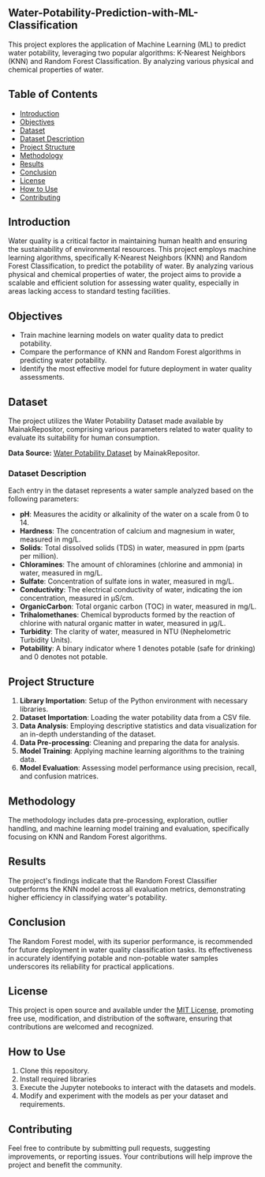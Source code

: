 ## Water-Potability-Prediction-with-ML-Classification
This project explores the application of Machine Learning (ML) to predict water potability, leveraging two popular algorithms: K-Nearest Neighbors (KNN) and Random Forest Classification. By analyzing various physical and chemical properties of water.

## Table of Contents

- [Introduction](#introduction)
- [Objectives](#objectives)
- [Dataset](#dataset)
- [Dataset Description](#dataset-description)
- [Project Structure](#project-structure)
- [Methodology](#methodology)
- [Results](#results)
- [Conclusion](#conclusion)
- [License](#license)
- [How to Use](#how-to-use)
- [Contributing](#contributing)

## Introduction

Water quality is a critical factor in maintaining human health and ensuring the sustainability of environmental resources. This project employs machine learning algorithms, specifically K-Nearest Neighbors (KNN) and Random Forest Classification, to predict the potability of water. By analyzing various physical and chemical properties of water, the project aims to provide a scalable and efficient solution for assessing water quality, especially in areas lacking access to standard testing facilities.

## Objectives

- Train machine learning models on water quality data to predict potability.
- Compare the performance of KNN and Random Forest algorithms in predicting water potability.
- Identify the most effective model for future deployment in water quality assessments.

## Dataset

The project utilizes the Water Potability Dataset made available by MainakRepositor, comprising various parameters related to water quality to evaluate its suitability for human consumption.

**Data Source:** [Water Potability Dataset](https://github.com/MainakRepositor/Datasets/blob/master/water_potability.csv) by MainakRepositor. 

### Dataset Description

Each entry in the dataset represents a water sample analyzed based on the following parameters:

- **pH**: Measures the acidity or alkalinity of the water on a scale from 0 to 14.
- **Hardness**: The concentration of calcium and magnesium in water, measured in mg/L.
- **Solids**: Total dissolved solids (TDS) in water, measured in ppm (parts per million).
- **Chloramines**: The amount of chloramines (chlorine and ammonia) in water, measured in mg/L.
- **Sulfate**: Concentration of sulfate ions in water, measured in mg/L.
- **Conductivity**: The electrical conductivity of water, indicating the ion concentration, measured in μS/cm.
- **OrganicCarbon**: Total organic carbon (TOC) in water, measured in mg/L.
- **Trihalomethanes**: Chemical byproducts formed by the reaction of chlorine with natural organic matter in water, measured in μg/L.
- **Turbidity**: The clarity of water, measured in NTU (Nephelometric Turbidity Units).
- **Potability**: A binary indicator where 1 denotes potable (safe for drinking) and 0 denotes not potable.


## Project Structure

1. **Library Importation**: Setup of the Python environment with necessary libraries.
2. **Dataset Importation**: Loading the water potability data from a CSV file.
3. **Data Analysis**: Employing descriptive statistics and data visualization for an in-depth understanding of the dataset.
4. **Data Pre-processing**: Cleaning and preparing the data for analysis.
5. **Model Training**: Applying machine learning algorithms to the training data.
6. **Model Evaluation**: Assessing model performance using precision, recall, and confusion matrices.

## Methodology

The methodology includes data pre-processing, exploration, outlier handling, and machine learning model training and evaluation, specifically focusing on KNN and Random Forest algorithms.

## Results

The project's findings indicate that the Random Forest Classifier outperforms the KNN model across all evaluation metrics, demonstrating higher efficiency in classifying water's potability.

## Conclusion

The Random Forest model, with its superior performance, is recommended for future deployment in water quality classification tasks. Its effectiveness in accurately identifying potable and non-potable water samples underscores its reliability for practical applications.

## License

This project is open source and available under the [MIT License](LICENSE.md), promoting free use, modification, and distribution of the software, ensuring that contributions are welcomed and recognized.

## How to Use

1. Clone this repository.
2. Install required libraries
3. Execute the Jupyter notebooks to interact with the datasets and models.
4. Modify and experiment with the models as per your dataset and requirements.

## Contributing

Feel free to contribute by submitting pull requests, suggesting improvements, or reporting issues. Your contributions will help improve the project and benefit the community.

